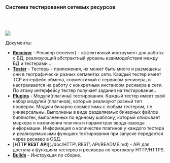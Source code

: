 ### Система тестирования сетевых ресурсов
<br>
<br>
<p>
  <img src="https://github.com/Zzzzipper/projects/blob/main/monitoring/doc/TestersArch.png">
</p>

Документы:
- [**Receiver**](./doc/Receiver/README.md) - Ресивер (receiver) - эффективный инструмент для работы с БД, реализующий абстрактный уровень взаимодействия между БД и тестерами ..
- [**Tester**](./doc/Tester/README.md) - Тестеры - приложения, их может быть много и размещены они в географически разных сегментах сети. Каждый тестер имеет TCP интерфейс обмена, совместимый с сервисом ресивера, и настраивается на работу с конкретным инстансом ресивера в сети. По этому интерфейсу тестер получает задания на тестирование..
- [**Plugins**](./doc/Plugins/README.md) - Модули(плагины) тестирования. Каждый тестер имеет свой набор модулей (плагинов), которые реализуют разный тип проверок. Модули бинарно совместимы с любым тестером, т.е универсальны. Выполнены в виде разделяемых бинарных файлов библиотек, выполненных по единому шаблону, который описывает маркера о назначении плагина и параметрах ввода-вывода информации. Информация о количестве плагинов у каждого тестера и реализуемых ими функциях тестирования при запуске передается через ресивер в ОБД.
- [**HTTP REST API**](./doc/HTTP\ REST\ API/README.md) - API для доступа к функциям тестеров и ресивера по протоколу HTTP/HTTPS.
- [**Builds**](./doc/builds/README.md) - Инструкция по сборке.